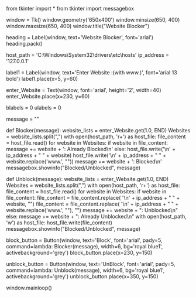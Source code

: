from tkinter import *
from tkinter import messagebox

window = Tk()
window.geometry('650x400')
window.minsize(650, 400)
window.maxsize(650, 400)
window.title("Website Blocker")

heading = Label(window, text='Website Blocker', font='arial')
heading.pack()

host_path = 'C:\Windows\System32\drivers\etc\hosts'
ip_address = '127.0.0.1'

label1 = Label(window, text='Enter Website :(with www.)', font='arial 13 bold')
label1.place(x=5, y=60)

enter_Website = Text(window, font='arial', height='2', width=40)
enter_Website.place(x=230, y=60)

blabels = 0
ulabels = 0

message = ""


def Blocker(message):
    website_lists = enter_Website.get(1.0, END)
    Websites = website_lists.split(",")
    with open(host_path, 'r+') as host_file:
        file_content = host_file.read()
        for website in Websites:
            if website in file_content:
                message += website + ': Already Blocked\n'
            else:
                host_file.write('\n' + ip_address + " " + website)
                host_file.write('\n' + ip_address + " " +
                                website.replace('www.', ""))
                message += website + ': Blocked\n'
    messagebox.showinfo("Blocked/Unblocked", message)


def Unblock(message):
    website_lists = enter_Website.get(1.0, END)
    Websites = website_lists.split(",")
    with open(host_path, 'r+') as host_file:
        file_content = host_file.read()
    for website in Websites:
        if website in file_content:
            file_content = file_content.replace(
                '\n' + ip_address + " " + website, "")
            file_content = file_content.replace(
                '\n' + ip_address + " " + website.replace('www.', ""), "")
            message += website + ": Unblocked\n"
        else:
            message += website + ": Already Unblocked\n"
    with open(host_path, 'w') as host_file:
        host_file.write(file_content)
    messagebox.showinfo("Blocked/Unblocked", message)


block_button = Button(window, text='Block', font='arial', pady=5,
                      command=lambda: Blocker(message), width=6, bg='royal blue1', activebackground='grey')
block_button.place(x=230, y=150)

unblock_button = Button(window, text='UnBlock', font='arial', pady=5,
                        command=lambda: Unblock(message), width=6, bg='royal blue1', activebackground='grey')
unblock_button.place(x=350, y=150)

window.mainloop()
